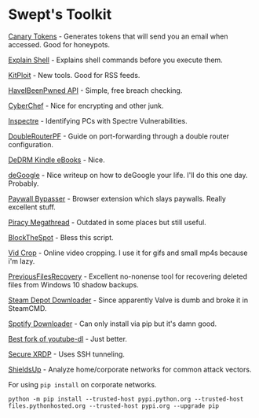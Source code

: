 # Swept's Toolkit

[Canary Tokens](https://canarytokens.org/generate#) - Generates tokens that will send you an
email when accessed. Good for honeypots.

[Explain Shell](https://explainshell.com/) - Explains shell commands before you execute them.

[KitPloit](https://www.kitploit.com/) - New tools. Good for RSS feeds.

[HaveIBeenPwned API](https://haveibeenpwned.com/API/v3) - Simple, free breach checking.

[CyberChef](https://gchq.github.io/CyberChef/) - Nice for encrypting and other junk.

[Inspectre](https://www.grc.com/inspectre.htm) - Identifying PCs with Spectre Vulnerabilities.

[DoubleRouterPF](https://portforward.com/help/doublerouterportforwarding.htm) - Guide on port-forwarding through a double router configuration.

[DeDRM Kindle eBooks](https://www.reddit.com/r/Piracy/comments/bm837l/guide_to_copy_kindle_content_to_pdf_using_calibre/) - Nice.

[deGoogle](https://github.com/tycrek/degoogle) - Nice writeup on how to deGoogle your life. I'll do this one day. Probably.

[Paywall Bypasser](https://github.com/iamadamdev/bypass-paywalls-chrome?fbclid=IwAR0rP8JU3bO13Z7A88EKPwJKttzPdWtY_zbjTTyE4fsM4nhAFKpY2QBuyxc) - Browser extension which slays paywalls. Really excellent stuff.

[Piracy Megathread](https://github.com/Igglybuff/awesome-piracy#ebooks) - Outdated in some places but still useful.

[BlockTheSpot](https://github.com/mrpond/BlockTheSpot) - Bless this script.

[Vid Crop](https://ezgif.com/crop-video) - Online video cropping. I use it for gifs and small mp4s because i'm lazy.

[PreviousFilesRecovery](https://www.nirsoft.net/utils/previous_files_recovery.html) - Excellent no-nonense tool for recovering deleted files from Windows 10 shadow backups.

[Steam Depot Downloader](https://github.com/SteamRE/DepotDownloader) - Since apparently Valve is dumb and broke it in SteamCMD.

[Spotify Downloader](https://github.com/spotDL/spotify-downloader) - Can only install via pip but it's damn good.

[Best fork of youtube-dl](https://github.com/yt-dlp/yt-dlp) - Just better.

[Secure XRDP](http://c-nergy.be/blog/?p=14965) - Uses SSH tunneling.

[ShieldsUp](https://www.grc.com/x/ne.dll?bh0bkyd2) - Analyze home/corporate networks for common attack vectors.

For using `pip install` on corporate networks.
```
python -m pip install --trusted-host pypi.python.org --trusted-host files.pythonhosted.org --trusted-host pypi.org --upgrade pip
``` 
